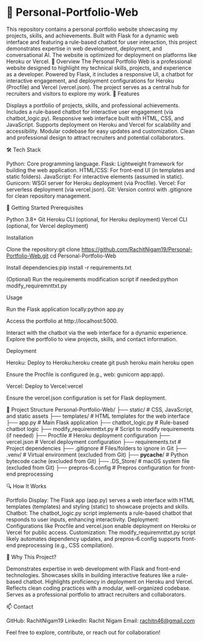 # 🌟 Personal-Portfolio-Web
This repository contains a personal portfolio website showcasing my projects, skills, and achievements. Built with Flask for a dynamic web interface and featuring a rule-based chatbot for user interaction, this project demonstrates expertise in web development, deployment, and conversational AI. The website is optimized for deployment on platforms like Heroku or Vercel.
📖 Overview
The Personal Portfolio Web is a professional website designed to highlight my technical skills, projects, and experience as a developer. Powered by Flask, it includes a responsive UI, a chatbot for interactive engagement, and deployment configurations for Heroku (Procfile) and Vercel (vercel.json). The project serves as a central hub for recruiters and visitors to explore my work.
🎯 Features

Displays a portfolio of projects, skills, and professional achievements.
Includes a rule-based chatbot for interactive user engagement (via chatbot_logic.py).
Responsive web interface built with HTML, CSS, and JavaScript.
Supports deployment on Heroku and Vercel for scalability and accessibility.
Modular codebase for easy updates and customization.
Clean and professional design to attract recruiters and potential collaborators.

🛠️ Tech Stack

Python: Core programming language.
Flask: Lightweight framework for building the web application.
HTML/CSS: For front-end UI (in templates and static folders).
JavaScript: For interactive elements (assumed in static).
Gunicorn: WSGI server for Heroku deployment (via Procfile).
Vercel: For serverless deployment (via vercel.json).
Git: Version control with .gitignore for clean repository management.

🚀 Getting Started
Prerequisites

Python 3.8+
Git
Heroku CLI (optional, for Heroku deployment)
Vercel CLI (optional, for Vercel deployment)

Installation

Clone the repository:git clone https://github.com/RachitNigam19/Personal-Portfolio-Web.git
cd Personal-Portfolio-Web


Install dependencies:pip install -r requirements.txt


(Optional) Run the requirements modification script if needed:python modify_requiremnttxt.py



Usage

Run the Flask application locally:python app.py


Access the portfolio at http://localhost:5000.


Interact with the chatbot via the web interface for a dynamic experience.
Explore the portfolio to view projects, skills, and contact information.

Deployment

Heroku:
Deploy to Heroku:heroku create
git push heroku main
heroku open


Ensure the Procfile is configured (e.g., web: gunicorn app:app).


Vercel:
Deploy to Vercel:vercel


Ensure the vercel.json configuration is set for Flask deployment.



📂 Project Structure
Personal-Portfolio-Web/
├── static/                      # CSS, JavaScript, and static assets
├── templates/                   # HTML templates for the web interface
├── app.py                       # Main Flask application
├── chatbot_logic.py             # Rule-based chatbot logic
├── modify_requiremnttxt.py      # Script to modify requirements (if needed)
├── Procfile                     # Heroku deployment configuration
├── vercel.json                  # Vercel deployment configuration
├── requirements.txt             # Project dependencies
├── .gitignore                   # Files/folders to ignore in Git
├── .venv/                       # Virtual environment (excluded from Git)
├── __pycache__/                 # Python bytecode cache (excluded from Git)
├── .DS_Store/                   # macOS system file (excluded from Git)
├── prepros-6.config             # Prepros configuration for front-end preprocessing

🔍 How It Works

Portfolio Display: The Flask app (app.py) serves a web interface with HTML templates (templates) and styling (static) to showcase projects and skills.
Chatbot: The chatbot_logic.py script implements a rule-based chatbot that responds to user inputs, enhancing interactivity.
Deployment: Configurations like Procfile and vercel.json enable deployment on Heroku or Vercel for public access.
Customization: The modify_requiremnttxt.py script likely automates dependency updates, and prepros-6.config supports front-end preprocessing (e.g., CSS compilation).

🌟 Why This Project?

Demonstrates expertise in web development with Flask and front-end technologies.
Showcases skills in building interactive features like a rule-based chatbot.
Highlights proficiency in deployment on Heroku and Vercel.
Reflects clean coding practices with a modular, well-organized codebase.
Serves as a professional portfolio to attract recruiters and collaborators.

📫 Contact

GitHub: RachitNigam19
LinkedIn: Rachit Nigam
Email: rachitn46@gmail.com

Feel free to explore, contribute, or reach out for collaboration!
